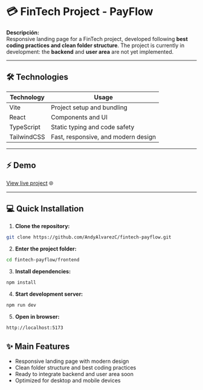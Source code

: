 # 💳 FinTech Project - PayFlow

**Descripción:**  
Responsive landing page for a FinTech project, developed following **best coding practices and clean folder structure**. The project is currently in development: the **backend** and **user area** are not yet implemented.

---

## 🛠 Technologies

| Technology   | Usage                                           |
|------------|-----------------------------------------------|
| Vite       | Project setup and bundling                     |
| React      | Components and UI                              |
| TypeScript | Static typing and code safety                  |
| TailwindCSS| Fast, responsive, and modern design           |

---

## ⚡ Demo

[View live project](https://payflow-fintech.vercel.app/) 🌐  

---

## 💻 Quick Installation

1. **Clone the repository:**
```bash
git clone https://github.com/AndyAlvarezC/fintech-payflow.git
````

2. **Enter the project folder:**
```bash
cd fintech-payflow/frontend
`````

3. **Install dependencies:**
```bash
npm install
````

4. **Start development server:**
```bash
npm run dev
````

5. **Open in browser:**
```bash
http://localhost:5173
`````


## ✨ Main Features

- Responsive landing page with modern design
- Clean folder structure and best coding practices
- Ready to integrate backend and user area soon
- Optimized for desktop and mobile devices

